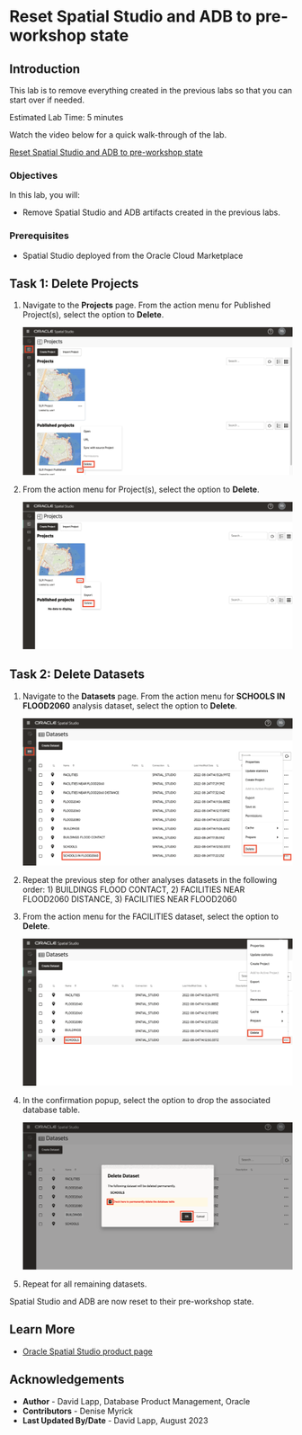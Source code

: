 # Reset Spatial Studio and ADB to pre-workshop state

## Introduction

This lab is to remove everything created in the previous labs so that you can start over if needed.

Estimated Lab Time: 5 minutes

Watch the video below for a quick walk-through of the lab.

[Reset Spatial Studio and ADB to pre-workshop state](videohub:1_h9jwq8iq)

### Objectives

In this lab, you will:

* Remove Spatial Studio and ADB artifacts created in the previous labs.

### Prerequisites

* Spatial Studio deployed from the Oracle Cloud Marketplace

<!-- *This is the "fold" - below items are collapsed by default* -->

## Task 1: Delete Projects

1. Navigate to the **Projects** page. From the action menu for Published Project(s), select the option to **Delete**.

   ![Delete published project](images/reset-01.png)

2. From the action menu for Project(s), select the option to **Delete**.

   ![Delete project](images/reset-02.png)

## Task 2: Delete Datasets

1. Navigate to the **Datasets** page. From the action menu for **SCHOOLS IN FLOOD2060** analysis dataset, select the option to **Delete**.

   ![Delete spatial analysis dataset](images/reset-03.png)

2. Repeat the previous step for other analyses datasets in the following order: 1) BUILDINGS FLOOD CONTACT, 2) FACILITIES NEAR FLOOD2060 DISTANCE,  3) FACILITIES NEAR FLOOD2060

3. From the action menu for the FACILITIES dataset, select the option to **Delete**.

   ![Delete dataset](images/reset-04.png)

4. In the confirmation popup, select the option to drop the associated database table.

   ![Confirm to delete database table](images/reset-05.png)

5. Repeat for all remaining datasets.

Spatial Studio and ADB are now reset to their pre-workshop state.

## Learn More

* [Oracle Spatial Studio product page](https://oracle.com/goto/spatial)

## Acknowledgements

- **Author** - David Lapp, Database Product Management, Oracle
- **Contributors** - Denise Myrick
- **Last Updated By/Date** - David Lapp, August 2023
